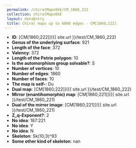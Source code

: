 ```yaml
--- 
 permalink: /chiralMaps6kE/CM_1860_222 
 collection: chiralMaps6kE
 layout: dataEntry
 title: Chiral maps up to 6000 edges - CM[1860;222]
---
```


- **ID**: [CM[1860;222]]({{ site.url }}/test/CM_1860_222)
- **Genus of the underlying surface**: 921
- **Length of the face**: 372
- **Valency**: 372
- **Length of the Petrie polygon**: 10
- **Is the automorphism group solvable?**: S
- **Number of vertices**: 10
- **Number of edges**: 1860
- **Number of faces**: 10
- **The map is self-**: Du
- **Dual map**: [CM[1860;222]]({{ site.url }}/test/CM_1860_222)
- **Mirror (enantihomorphic) map**: [CM[1860;221]]({{ site.url }}/test/CM_1860_221)
- **Dual of the mirror image**: [CM[1860;221]]({{ site.url }}/test/CM_1860_221)
- **Z_q-Exponent?**: 2
- **No idea**:  187:221
- **No idea**: Y
- **No idea**: N
- **Skeleton**: Sk(10;3)^93
- **Some other kind of skeleton**: nan

